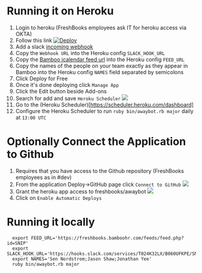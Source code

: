 # Running it on Heroku

1. Login to heroku (FreshBooks employees ask IT for heroku access via OKTA)
2. Follow this link [![Deploy](https://www.herokucdn.com/deploy/button.png)](https://heroku.com/deploy)
3. Add a slack [incoming webhook](https://freshbooks.slack.com/services/new/incoming-webhook)
4. Copy the `Webhook URL` into the Heroku config `SLACK_HOOK_URL`
5. Copy the [Bamboo icalendar feed url](https://freshbooks.bamboohr.com/feeds/manage.php) into the Heroku config `FEED_URL`
6. Copy the names of the people on your team exactly as they appear in Bamboo into the Heroku config `NAMES` field
separated by semicolons
7. Click Deploy for Free
8. Once it's done deploying click `Manage App`
9. Click the Edit button beside Add-ons
10. Search for add and save `Heroku Scheduler`
![](https://lh3.googleusercontent.com/syeKOAMs7KJeNJNZU1C0np8b7zLViarMbTxclN3yMFc=w899-h257-no)
11. Go to the (Heroku Scheduler)[https://scheduler.heroku.com/dashboard]
12. Configure the Heroku Scheduler to run `ruby bin/awaybot.rb major` daily at `13:00 UTC`

Optionally Connect the Application to Github
============================================

1. Requires that you have access to the Github repository (FreshBooks employees as in #dev)
2. From the application Deploy->GitHub page click `Connect to GitHub`
![](https://lh3.googleusercontent.com/XskjDMkfdxOG2G9zjn2tmpSzef6qAZk0SSHl8KoQv4w=w922-h595-no)
3. Grant the heroku app access to freshbooks/awaybot
![](https://lh3.googleusercontent.com/Yg3SHpDUS4YEcE1sy2UvrrDSIxSVRQEf37djKvVqrGQ=w923-h444-no)
4. Click on `Enable Automatic Deploys`

# Running it locally

```
  export FEED_URL='https://freshbooks.bamboohr.com/feeds/feed.php?id=SNIP'
  export SLACK_HOOK_URL='https://hooks.slack.com/services/T024K32LX/B060UFKPE/SNIP'
  export NAMES='Sen Nordstrom;Jason Shaw;Jonathan Yee'
  ruby bin/awaybot.rb major
```
